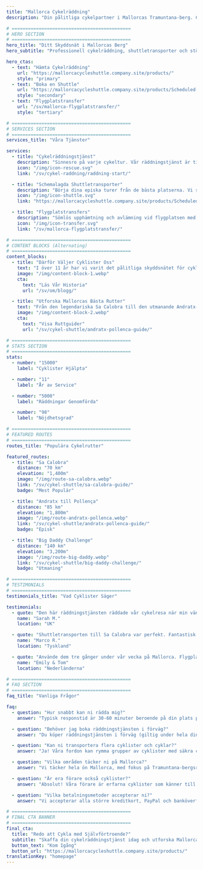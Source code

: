 ```yaml
---
title: "Mallorca Cykelräddning"
description: "Din pålitliga cykelpartner i Mallorcas Tramuntana-berg. Cykelräddningstjänst, shuttletransporter och flygplatstransfers för cyklister."

# ============================================
# HERO SECTION
# ============================================
hero_title: "Ditt Skyddsnät i Mallorcas Berg"
hero_subtitle: "Professionell cykelräddning, shuttletransporter och stöd för cyklister som utforskar den fantastiska Tramuntana"

hero_ctas:
  - text: "Hämta Cykelräddning"
    url: "https://mallorcacycleshuttle.company.site/products/"
    style: "primary"
  - text: "Boka en Shuttle"
    url: "https://mallorcacycleshuttle.company.site/products/Scheduled-Bike-Buses-c15728235"
    style: "secondary"
  - text: "Flygplatstransfer"
    url: "/sv/mallorca-flygplatstransfer/"
    style: "tertiary"

# ============================================
# SERVICES SECTION
# ============================================
services_title: "Våra Tjänster"

services:
  - title: "Cykelräddningstjänst"
    description: "Sinnesro på varje cykeltur. Vår räddningstjänst är tillgänglig dygnet runt och hämtar dig var som helst på Mallorca om du har mekaniska problem, skada eller bara behöver skjuts hem."
    icon: "/img/icon-rescue.svg"
    link: "/sv/cykel-raddning/raddning-start/"

  - title: "Schemalagda Shuttletransporter"
    description: "Börja dina episka turer från de bästa platserna. Vi skjutsar dig och din cykel till ikoniska rutter som Sa Calobra, Formentor och Big Daddy Challenge."
    icon: "/img/icon-shuttle.svg"
    link: "https://mallorcacycleshuttle.company.site/products/Scheduled-Bike-Buses-c15728235"

  - title: "Flygplatstransfers"
    description: "Sömlös upphämtning och avlämning vid flygplatsen med säker cykeltransport. Starta din cykelsemester stressfritt från det ögonblick du landar."
    icon: "/img/icon-transfer.svg"
    link: "/sv/mallorca-flygplatstransfer/"

# ============================================
# CONTENT BLOCKS (Alternating)
# ============================================
content_blocks:
  - title: "Därför Väljer Cyklister Oss"
    text: "I över 11 år har vi varit det pålitliga skyddsnätet för cyklister på Mallorca. Med tusentals genomförda räddningar och otaliga shuttletransporter förstår vi vad cyklister behöver. Professionella förare, säker cykeltransport och lokalkännedom du kan lita på."
    image: "/img/content-block-1.webp"
    cta:
      text: "Läs Vår Historia"
      url: "/sv/om/blogg/"

  - title: "Utforska Mallorcas Bästa Rutter"
    text: "Från den legendariska Sa Calobra till den utmanande Andratx-Pollença-sträckan erbjuder Mallorca cykling i världsklass. Våra omfattande ruttguider hjälper dig att planera den perfekta turen med detaljerade kartor, höjdprofiler och insidertips."
    image: "/img/content-block-2.webp"
    cta:
      text: "Visa Ruttguider"
      url: "/sv/cykel-shuttle/andratx-pollenca-guide/"

# ============================================
# STATS SECTION
# ============================================
stats:
  - number: "15000"
    label: "Cyklister Hjälpta"

  - number: "11"
    label: "År av Service"

  - number: "5000"
    label: "Räddningar Genomförda"

  - number: "98"
    label: "Nöjdhetsgrad"

# ============================================
# FEATURED ROUTES
# ============================================
routes_title: "Populära Cykelrutter"

featured_routes:
  - title: "Sa Calobra"
    distance: "70 km"
    elevation: "1,400m"
    image: "/img/route-sa-calobra.webp"
    link: "/sv/cykel-shuttle/sa-calobra-guide/"
    badge: "Mest Populär"

  - title: "Andratx till Pollença"
    distance: "85 km"
    elevation: "1,800m"
    image: "/img/route-andratx-pollenca.webp"
    link: "/sv/cykel-shuttle/andratx-pollenca-guide/"
    badge: "Episk"

  - title: "Big Daddy Challenge"
    distance: "140 km"
    elevation: "3,200m"
    image: "/img/route-big-daddy.webp"
    link: "/sv/cykel-shuttle/big-daddy-challenge/"
    badge: "Utmaning"

# ============================================
# TESTIMONIALS
# ============================================
testimonials_title: "Vad Cyklister Säger"

testimonials:
  - quote: "Den här räddningstjänsten räddade vår cykelresa när min vän fick mekaniska problem. Professionellt, snabbt och vänligt. Rekommenderas varmt!"
    name: "Sarah M."
    location: "UK"

  - quote: "Shuttletransporten till Sa Calobra var perfekt. Fantastisk förare, säker cykeltransport och vi startade vår tur från exakt där vi ville. Värt varje krona."
    name: "Marco R."
    location: "Tyskland"

  - quote: "Använde dem tre gånger under vår vecka på Mallorca. Flygplatstransfer och två räddningar. Sinnesron i sig är värd det. Dessa killar förstår cykling."
    name: "Emily & Tom"
    location: "Nederländerna"

# ============================================
# FAQ SECTION
# ============================================
faq_title: "Vanliga Frågor"

faq:
  - question: "Hur snabbt kan ni rädda mig?"
    answer: "Typisk responstid är 30-60 minuter beroende på din plats på Mallorca. Vi har flera fordon stationerade över hela ön för snabb respons."

  - question: "Behöver jag boka räddningstjänsten i förväg?"
    answer: "Du köper räddningstjänsten i förväg (giltig under hela din vistelse), men du ringer bara oss när du faktiskt behöver upphämtning. Ingen bokning krävs för själva räddningen."

  - question: "Kan ni transportera flera cyklister och cyklar?"
    answer: "Ja! Våra fordon kan rymma grupper av cyklister med säkra cykelhållare. Perfekt för cykelgrupper eller cykelklubbar."

  - question: "Vilka områden täcker ni på Mallorca?"
    answer: "Vi täcker hela ön Mallorca, med fokus på Tramuntana-bergsregionen där de flesta cyklister cyklar. Från Andratx till Pollença och överallt däremellan."

  - question: "Är era förare också cyklister?"
    answer: "Absolut! Våra förare är erfarna cyklister som känner till rutterna, utmaningarna och exakt vad du behöver. De talar engelska, spanska och tyska."

  - question: "Vilka betalningsmetoder accepterar ni?"
    answer: "Vi accepterar alla större kreditkort, PayPal och banköverföringar. Betalning behandlas säkert genom vårt bokningssystem."

# ============================================
# FINAL CTA BANNER
# ============================================
final_cta:
  title: "Redo att Cykla med Självförtroende?"
  subtitle: "Skaffa din cykelräddningstjänst idag och utforska Mallorca utan oro"
  button_text: "Kom Igång"
  button_url: "https://mallorcacycleshuttle.company.site/products/"
translationKey: "homepage"
---
```

